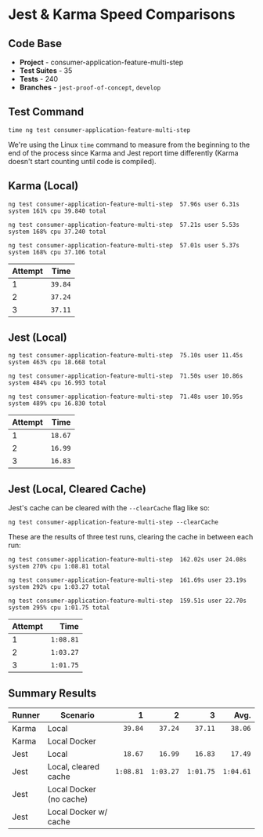 # Jest & Karma Speed Comparisons

## Code Base

- **Project** - consumer-application-feature-multi-step
- **Test Suites** - 35
- **Tests** - 240
- **Branches** - `jest-proof-of-concept`, `develop`

## Test Command

```shell
time ng test consumer-application-feature-multi-step
```

We're using the Linux `time` command to measure from the beginning to the end of the process since Karma and Jest report time differently (Karma doesn't start counting until code is compiled).

## Karma (Local)

```shell
ng test consumer-application-feature-multi-step  57.96s user 6.31s system 161% cpu 39.840 total

ng test consumer-application-feature-multi-step  57.21s user 5.53s system 168% cpu 37.240 total

ng test consumer-application-feature-multi-step  57.01s user 5.37s system 168% cpu 37.106 total
```

| Attempt |    Time |
| ------- | ------: |
| 1       | `39.84` |
| 2       | `37.24` |
| 3       | `37.11` |

## Jest (Local)

```shell
ng test consumer-application-feature-multi-step  75.10s user 11.45s system 463% cpu 18.668 total

ng test consumer-application-feature-multi-step  71.50s user 10.86s system 484% cpu 16.993 total

ng test consumer-application-feature-multi-step  71.48s user 10.95s system 489% cpu 16.830 total
```

| Attempt |    Time |
| ------- | ------: |
| 1       | `18.67` |
| 2       | `16.99` |
| 3       | `16.83` |

## Jest (Local, Cleared Cache)

Jest's cache can be cleared with the `--clearCache` flag like so:

```shell
ng test consumer-application-feature-multi-step --clearCache
```

These are the results of three test runs, clearing the cache in between each run:

```shell
ng test consumer-application-feature-multi-step  162.02s user 24.08s system 270% cpu 1:08.81 total

ng test consumer-application-feature-multi-step  161.69s user 23.19s system 292% cpu 1:03.27 total

ng test consumer-application-feature-multi-step  159.51s user 22.70s system 295% cpu 1:01.75 total
```

| Attempt |      Time |
| ------- | --------: |
| 1       | `1:08.81` |
| 2       | `1:03.27` |
| 3       | `1:01.75` |

## Summary Results

| Runner | Scenario                |         1 |         2 |         3 |      Avg. |
| ------ | ----------------------- | --------: | --------: | --------: | --------: |
| Karma  | Local                   |   `39.84` |   `37.24` |   `37.11` |   `38.06` |
| Karma  | Local Docker            |           |           |           |           |
| Jest   | Local                   |   `18.67` |   `16.99` |   `16.83` |   `17.49` |
| Jest   | Local, cleared cache    | `1:08.81` | `1:03.27` | `1:01.75` | `1:04.61` |
| Jest   | Local Docker (no cache) |           |           |           |           |
| Jest   | Local Docker w/ cache   |           |           |           |           |
